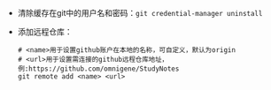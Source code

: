 - 清除缓存在git中的用户名和密码：`git credential-manager uninstall`

- 添加远程仓库：

  ````
  # <name>用于设置github账户在本地的名称，可自定义，默认为origin
  # <url>用于设置需连接的github远程仓库地址，例:https://github.com/omnigene/StudyNotes
  git remote add <name> <url>
  ````

  

  

